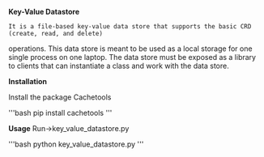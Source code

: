 **Key-Value Datastore**

    It is a file-based key-value data store that supports the basic CRD (create, read, and delete)
operations. This data store is meant to be used as a local storage for one single process on one
laptop. The data store must be exposed as a library to clients that can instantiate a class and work
with the data store.


**Installation**
 
 Install the package Cachetools
 
 '''bash
 pip install cachetools
 '''
 
 **Usage**
 Run->key_value_datastore.py 
 
 '''bash
 python key_value_datastore.py
 '''
